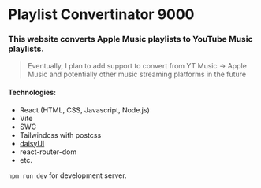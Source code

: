 # Playlist Convertinator 9000

### This website converts Apple Music playlists to YouTube Music playlists.

> Eventually, I plan to add support to convert from YT Music -> Apple Music and potentially other music streaming platforms in the future

#### Technologies:

- React (HTML, CSS, Javascript, Node.js)
- Vite
- SWC
- Tailwindcss with postcss
- [daisyUI](https://daisyui.com)
- react-router-dom
- etc.

`npm run dev` for development server.
